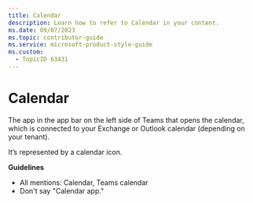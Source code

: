 ```yaml
---
title: Calendar
description: Learn how to refer to Calendar in your content.
ms.date: 09/07/2023
ms.topic: contributor-guide
ms.service: microsoft-product-style-guide
ms.custom:
  - TopicID 63431
---
```



# Calendar

The app in the app bar on the left side of Teams that opens the calendar, which is connected to your Exchange or Outlook calendar (depending on your tenant). 

It’s represented by a calendar icon.

**Guidelines**

- All mentions: Calendar, Teams calendar
- Don't say "Calendar app."


